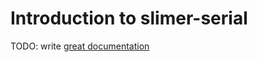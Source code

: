 # Introduction to slimer-serial

TODO: write [great documentation](http://jacobian.org/writing/what-to-write/)
